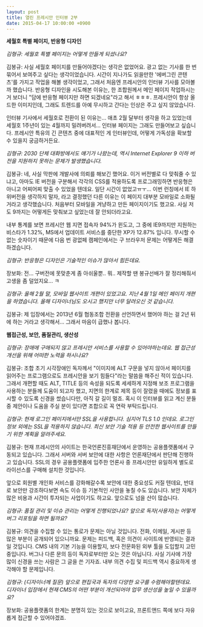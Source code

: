 ```yaml
---
layout: post
title: 열린 프레시안 인터뷰 2부
date: 2015-04-17 10:00:00 +0900
---
```


**세월호 특별 페이지, 반응형 디자인**

*김형규: 세월호 특별 페이지는 어떻게 만들게 되셨나요?*

김봉규: 사실 세월호 페이지를 만들어야겠다는 생각은 없었어요. 광고 없는 기사를 한 번 묶어서 보여주고 싶다는 생각이었습니다. 시간이 지나가도 읽을만한 '에버그린 콘텐츠'를 가지고 작업을 해볼 생각이었고, 그래서 처음엔 프레시안의 인터뷰 기사를 모아볼까 했습니다. 반응형 디자인을 시도해본 이유는, 한 조합원께서 메인 페이지 작업하시는 거 보더니 "담에 반응형 페이지만 하면 되겠네요"라고 해서 ㅎㅎㅎ. 프레시안이 항상 올드한 이미지인데, 그래도 트렌드를 아예 무시하고 간다는 인상은 주고 싶지 않았습니다. 

인터뷰 기사에서 세월호로 전환이 된 이유는… 애초 2월 달부터 생각을 하고 있었는데 세월호 1주년이 있는 4월까지 밀려버려서… 인터뷰 페이지는 그래도 만들어보고 싶습니다. 프레시안 특유의 긴 콘텐츠 중에 대표적인 게 인터뷰인데, 어떻게 가독성을 확보할 수 있을지 궁금하거든요.

*김형규: 2030 단체 대화방에서도 얘기가 나왔는데, 역시 Internet Explorer 9 이하 버전을 지원하지 못하는 문제가 발생했습니다.*

김봉규: 네, 사실 막판에 개발사에 의뢰를 해보긴 했어요. 이거 버전별로 다 맞춰줄 수 있냐고, 아마도 IE 버전을 구분해서 각각의 CSS를 적용하도록 프로그래밍하면 반응형은 아니고 어찌어찌 맞출 수 있었을 텐데요. 일단 시간이 없었고ㅠㅜ... 이번 런칭에서 IE 하위버전을 생각하지 말자, 라고 결정했던 다른 이유는 이 페이지 대부분 모바일로 소화될 거라고 생각했습니다. 처음부터 모바일을 겨냥하고 만든 페이지이기도 했고요. 사실 저도 9까지는 어떻게든 맞춰보고 싶었는데 잘 안되더라고요. 

내부 통계를 보면 프레시안 웹 지면 접속자 94%가 윈도고, 그 중에  IE9까지만 지원하는 비스타가 1.32%, MS에서 업데이트 서비스를 중단한 XP가 12.87% 입니다. 무시할 수 없는 숫자이기 때문에 다음 번 광없페 캠페인에서는 구 브라우저 문제는 어떻게든 해결하겠습니다. 

*김형규: 반응형은 디자인은 기술적인 이슈가 많아서 힘든데요.*

장보화: 전... 구버전에 못맞춘게 좀 아쉬울뿐.. 뭐.. 제작할 땐 봉규선배가 잘 정리해줘서 고생을 좀 덜었지요... ㅋ

*김형규:  올해 2월 말, 모바일 웹사이트 개편이 있었고요. 지난 4월 1일 메인 페이지 개편을 하였습니다. 올해 디자이너님도 오시고 했지만 너무 달려오신 것 같습니다.*

김봉규: 제 입장에서는 2013년 6월 협동조합 전환을 선언하면서 했어야 하는 걸 2년 뒤에 하는 거라고 생각해서... 그래서 마음이 급했나 봅니다.

**웹접근성, 보안, 품질관리, 생산성**

*김형규: 장애에 구애되지 않고 프레시안 서비스를 사용할 수 있어야하는데요. 웹 접근성 개선을 위해 어떠한 노력을 하시나요?*

김봉규: 조합 초기 시각장애인 독자께서 "이미지에 ALT 구문을 넣지 않아서 페이지를 읽어주는 프로그램으로도 프레시안을 보기 힘들다"라는 말씀을 해주신 적이 있습니다. 그래서 개편할 때도 ALT, TITLE 등의 속성을 되도록 세세하게 지정해 보조 프로그램을 사용하는 분들께 도움이 되고자 했고, 지면의 한계로 제목 등이 잘렸을 때에도 정보를 표시할 수 있도록 신경을 썼습니다만, 아직 갈 길이 멀죠. 혹시 이 인터뷰를 읽고 계신 분들 중 제안이나 도움을 주실 분이 있다면 조합으로 꼭 연락 부탁드립니다.

*김형규: 현재 로그인 페이지에서만 SSL을 사용합니다. 심지어 TLS 1.0 인데요. 로그인 정보 외에는 SSL을 적용하지 않습니다. 최신 보안 기술 적용 등 안전한 웹사이트를 만들기 위한 계획을 알려주세요.*

김봉규: 현재 프레시안의 사이트는 한국언론진흥재단에서 운영하는 공용플랫폼에서 구동되고 있습니다. 그래서 서버와 서버 보안에 대한 사항은 언론재단에서 판단해 진행하고 있습니다. SSL의 경우 공용플랫폼에 입주한 언론사 중 프레시안만 유일하게 별도로 라이선스를 구매해 설치한 것입니다. 

앞으로 회원별 개인화 서비스를 강화해갈수록 보안에 대한 중요성도 커질 텐데요, 반대로 보안만 강조하다보면 속도 이슈 등 기본적인 사안을 놓칠 수도 있습니다. 보안 자체가 많은 비용과 시간이 투자되는 사업이기도 하고요. 앞으로도 넘을 산이 많습니다.

*김형규: 품질 관리 및 이슈 관리는 어떻게 진행되었나요? 앞으로 독자(사용자)는 어떻게 버그 리포팅을 하면 될까요?*

김봉규: 의견을 수집할 수 있는 통로가 문제는 아닐 것입니다. 전화, 이메일, 게시판 등 많은 부분이 공개되어 있으니까요. 문제는 피드백, 혹은 의견이 사이트에 반영되는 결과일 것입니다. CMS 내의 기본 기능을 이용할지, 보다 전문화된 외부 툴을 도입할지 고민 중입니다. 버그나 다른 문의 등이 독자로부터만 오는 것은 아닙니다. 사실 기사에 가장 많이 신경을 쓰는 사람은 그 글을 쓴 기자죠. 내부 의견 수집 및 피드백 역시 중요하게 생각해야 할 문제입니다.

*김형규: (디자이너께 질문) 앞으로 편집국과 독자의 다양한 요구를 수렴해야할텐데요. 디자이너 입장에서 현재 CMS의 어떤 부분이 개선되어야 업무 생산성을 높일 수 있을까요?*

장보화: 공용플랫폼의 한계는 분명히 있는 것으로 보이고요, 프론트앤드 쪽에 보다 자유롭게 접근할 수 있어야겠죠.
